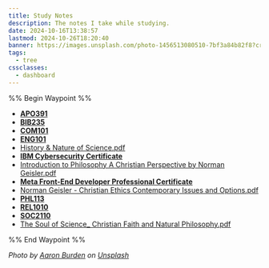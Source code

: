 ```yaml
---
title: Study Notes
description: The notes I take while studying.
date: 2024-10-16T13:38:57
lastmod: 2024-10-26T18:20:40
banner: https://images.unsplash.com/photo-1456513080510-7bf3a84b82f8?crop=entropy&cs=tinysrgb&fit=max&fm=jpg&ixid=M3wzNjAwOTd8MHwxfHNlYXJjaHwzfHxzdHVkeXxlbnwwfDB8fHwxNzI5OTgxMzM2fDA&ixlib=rb-4.0.3&q=80&w=1080
tags:
  - tree
cssclasses:
  - dashboard
---
```

  
%% Begin Waypoint %%  
- **[APO391](./APO391/_index.md)**  
- **[BIB235](./BIB235/_index.md)**  
- **[COM101](./COM101/_index.md)**  
- **[ENG101](./ENG101/_index.md)**  
- [History & Nature of Science.pdf](./History%20&%20Nature%20of%20Science.pdf)  
- **[IBM Cybersecurity Certificate](./IBM%20Cybersecurity%20Certificate/_index.md)**  
- [Introduction to Philosophy A Christian Perspective by Norman Geisler.pdf](./Introduction%20to%20Philosophy%20A%20Christian%20Perspective%20by%20Norman%20Geisler.pdf)  
- **[Meta Front-End Developer Professional Certificate](./Meta%20Front-End%20Developer%20Professional%20Certificate/_index.md)**  
- [Norman Geisler - Christian Ethics Contemporary Issues and Options.pdf](./Norman%20Geisler%20-%20Christian%20Ethics%20Contemporary%20Issues%20and%20Options.pdf)  
- **[PHL113](./PHL113/_index.md)**  
- **[REL1010](./REL1010/_index.md)**  
- **[SOC2110](./SOC2110/_index.md)**  
- [The Soul of Science_ Christian Faith and Natural Philosophy.pdf](./The%20Soul%20of%20Science_%20Christian%20Faith%20and%20Natural%20Philosophy.pdf)  
  
%% End Waypoint %%  
  
  
*Photo by [Aaron Burden](https://unsplash.com/@aaronburden?utm_source=Obsidian%20Image%20Inserter%20Plugin&utm_medium=referral) on [Unsplash](https://unsplash.com/?utm_source=Obsidian%20Image%20Inserter%20Plugin&utm_medium=referral)*  
